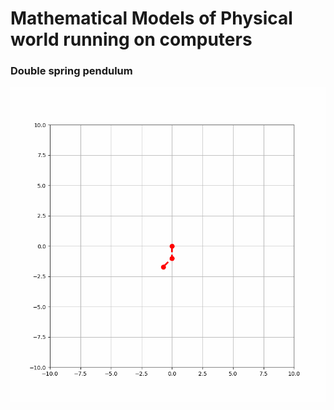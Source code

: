 # Mathematical Models of Physical world running on computers

### Double spring pendulum
![](/media/pen.gif)
